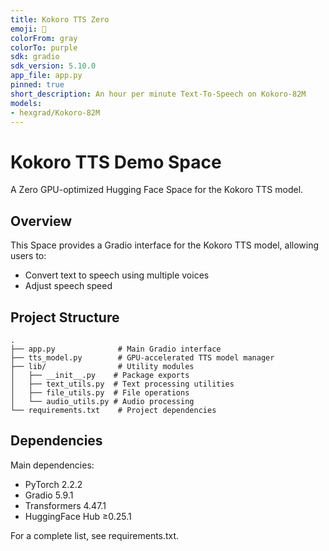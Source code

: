 ```yaml
---
title: Kokoro TTS Zero
emoji: 🎴
colorFrom: gray
colorTo: purple
sdk: gradio
sdk_version: 5.10.0
app_file: app.py
pinned: true
short_description: An hour per minute Text-To-Speech on Kokoro-82M
models:
- hexgrad/Kokoro-82M
---
```


# Kokoro TTS Demo Space

A Zero GPU-optimized Hugging Face Space for the Kokoro TTS model.
## Overview

This Space provides a Gradio interface for the Kokoro TTS model, allowing users to:
- Convert text to speech using multiple voices
- Adjust speech speed
## Project Structure

```
.
├── app.py              # Main Gradio interface
├── tts_model.py        # GPU-accelerated TTS model manager
├── lib/                # Utility modules
│   ├── __init__.py    # Package exports
│   ├── text_utils.py  # Text processing utilities
│   ├── file_utils.py  # File operations
│   └── audio_utils.py # Audio processing
└── requirements.txt    # Project dependencies
```

## Dependencies

Main dependencies:
- PyTorch 2.2.2
- Gradio 5.9.1
- Transformers 4.47.1
- HuggingFace Hub ≥0.25.1

For a complete list, see requirements.txt.